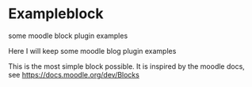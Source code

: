 # Exampleblock
some moodle block plugin examples

Here I will keep some moodle blog plugin examples

This is the most simple block possible. It is inspired by the moodle docs, 
see https://docs.moodle.org/dev/Blocks
